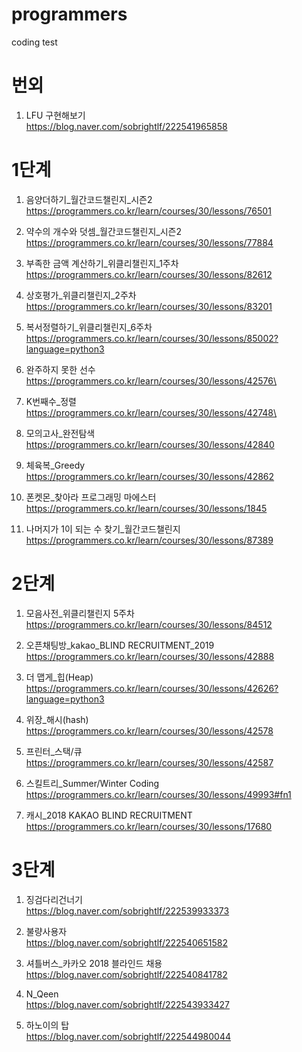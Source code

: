 # programmers
coding test 
# 번외
1. LFU 구현해보기   
  https://blog.naver.com/sobrightlf/222541965858

# 1단계 

1. 음양더하기_월간코드챌린지_시즌2   
  https://programmers.co.kr/learn/courses/30/lessons/76501 

2. 약수의 개수와 덧셈_월간코드챌린지_시즌2   
  https://programmers.co.kr/learn/courses/30/lessons/77884 

3. 부족한 금액 계산하기_위클리챌린지_1주차   
  https://programmers.co.kr/learn/courses/30/lessons/82612 

4. 상호평가_위클리챌린지_2주차   
  https://programmers.co.kr/learn/courses/30/lessons/83201 

5. 복서정렬하기_위클리챌린지_6주차    
  https://programmers.co.kr/learn/courses/30/lessons/85002?language=python3 

6. 완주하지 못한 선수    
  https://programmers.co.kr/learn/courses/30/lessons/42576\

7. K번째수_정렬    
  https://programmers.co.kr/learn/courses/30/lessons/42748\
  
8. 모의고사_완전탐색    
  https://programmers.co.kr/learn/courses/30/lessons/42840

9. 체육복_Greedy    
  https://programmers.co.kr/learn/courses/30/lessons/42862

10. 폰켓몬_찾아라 프로그래밍 마에스터    
  https://programmers.co.kr/learn/courses/30/lessons/1845
  
11. 나머지가 1이 되는 수 찾기_월간코드챌린지   
  https://programmers.co.kr/learn/courses/30/lessons/87389   
  


# 2단계
1. 모음사전_위클리챌린지 5주차    
  https://programmers.co.kr/learn/courses/30/lessons/84512 

2. 오픈채팅방_kakao_BLIND RECRUITMENT_2019    
  https://programmers.co.kr/learn/courses/30/lessons/42888

3. 더 맵게_힙(Heap)   
  https://programmers.co.kr/learn/courses/30/lessons/42626?language=python3   
  
4. 위장_해시(hash)   
  https://programmers.co.kr/learn/courses/30/lessons/42578   
  
5. 프린터_스택/큐   
  https://programmers.co.kr/learn/courses/30/lessons/42587

6. 스킬트리_Summer/Winter Coding    
  https://programmers.co.kr/learn/courses/30/lessons/49993#fn1    
  
  
7. 캐시_2018 KAKAO BLIND RECRUITMENT   
  https://programmers.co.kr/learn/courses/30/lessons/17680   
  
  

# 3단계   
1. 징검다리건너기   
  https://blog.naver.com/sobrightlf/222539933373   

2. 불량사용자   
  https://blog.naver.com/sobrightlf/222540651582   
  
3. 셔틀버스_카카오 2018 블라인드 채용   
  https://blog.naver.com/sobrightlf/222540841782   
  
4. N_Qeen   
  https://blog.naver.com/sobrightlf/222543933427
  
5. 하노이의 탑   
  https://blog.naver.com/sobrightlf/222544980044
  
  
